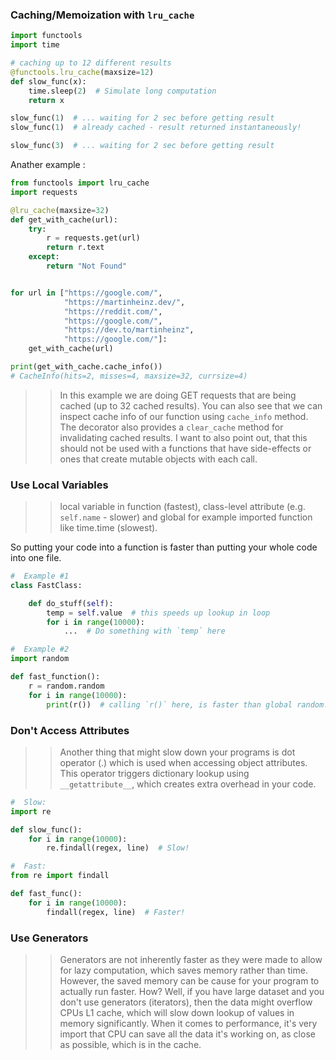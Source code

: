 ### Caching/Memoization with ```lru_cache```

```python
import functools
import time

# caching up to 12 different results
@functools.lru_cache(maxsize=12)
def slow_func(x):
    time.sleep(2)  # Simulate long computation
    return x

slow_func(1)  # ... waiting for 2 sec before getting result
slow_func(1)  # already cached - result returned instantaneously!

slow_func(3)  # ... waiting for 2 sec before getting result
```
Anather example :
```python
from functools import lru_cache
import requests

@lru_cache(maxsize=32)
def get_with_cache(url):
    try:
        r = requests.get(url)
        return r.text
    except:
        return "Not Found"


for url in ["https://google.com/",
            "https://martinheinz.dev/",
            "https://reddit.com/",
            "https://google.com/",
            "https://dev.to/martinheinz",
            "https://google.com/"]:
    get_with_cache(url)

print(get_with_cache.cache_info())
# CacheInfo(hits=2, misses=4, maxsize=32, currsize=4)
```
> > In this example we are doing GET requests that are being cached (up to 32 cached results). You can also see that we can inspect cache info of our function using ```cache_info``` method. The decorator also provides a ```clear_cache``` method for invalidating cached results. I want to also point out, that this should not be used with a functions that have side-effects or ones that create mutable objects with each call. 

### Use Local Variables

> > local variable in function (fastest), class-level attribute (e.g. ```self.name``` - slower) and global for example imported function like time.time (slowest).

So putting your code into a function is faster than putting your whole code into one file.
```python
#  Example #1
class FastClass:

    def do_stuff(self):
        temp = self.value  # this speeds up lookup in loop
        for i in range(10000):
            ...  # Do something with `temp` here

#  Example #2
import random

def fast_function():
    r = random.random
    for i in range(10000):
        print(r())  # calling `r()` here, is faster than global random.random()
```

### Don't Access Attributes

> > Another thing that might slow down your programs is dot operator (.) which is used when accessing object attributes. This operator triggers dictionary lookup using ```__getattribute__```, which creates extra overhead in your code.

```python
#  Slow:
import re

def slow_func():
    for i in range(10000):
        re.findall(regex, line)  # Slow!

#  Fast:
from re import findall

def fast_func():
    for i in range(10000):
        findall(regex, line)  # Faster!
```

### Use Generators

> >  Generators are not inherently faster as they were made to allow for lazy computation, which saves memory rather than time. However, the saved memory can be cause for your program to actually run faster. How? Well, if you have large dataset and you don't use generators (iterators), then the data might overflow CPUs L1 cache, which will slow down lookup of values in memory significantly.
When it comes to performance, it's very import that CPU can save all the data it's working on, as close as possible, which is in the cache.